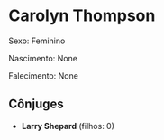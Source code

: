 # Carolyn Thompson

Sexo: Feminino

Nascimento: None

Falecimento: None

## Cônjuges
- **Larry Shepard** (filhos: 0)
